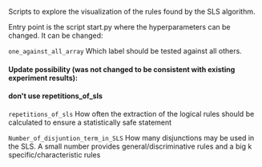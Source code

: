 Scripts to explore the visualization of the rules found by the SLS algorithm. 

Entry point is the script start.py where the hyperparameters can be changed. 
It can be changed: 

`one_against_all_array` Which label should be tested against all others. 
#### Update possibility (was not changed to be consistent with existing experiment results):
#### don't use repetitions_of_sls
`repetitions_of_sls` How often the extraction of the logical rules should be calculated to ensure a statistically safe statement

`Number_of_disjuntion_term_in_SLS` How many disjunctions may be used in the SLS. A small number provides general/discriminative rules and 
a big k  specific/characteristic rules 
